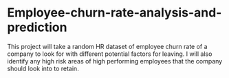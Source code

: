 # Employee-churn-rate-analysis-and-prediction
This project will take a random HR dataset of employee churn rate of a company to look for with different potential factors for leaving. I will also identify any high risk areas of high performing employees that the company should look into to retain.
